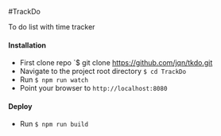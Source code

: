 #TrackDo

To do list with time tracker

#### Installation

* First clone repo `$ git clone https://github.com/jqn/tkdo.git
* Navigate to the project root directory `$ cd TrackDo`
* Run `$ npm run watch`
* Point your browser to `http://localhost:8080`

#### Deploy

* Run `$ npm run build`
